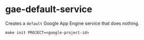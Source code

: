# gae-default-service

Creates a `default` Google App Engine service that does nothing.

```
make init PROJECT=<google-project-id>
```
